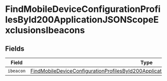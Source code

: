 # FindMobileDeviceConfigurationProfilesById200ApplicationJSONScopeExclusionsIbeacons


## Fields

| Field                                                                                                                                                                                                             | Type                                                                                                                                                                                                              | Required                                                                                                                                                                                                          | Description                                                                                                                                                                                                       |
| ----------------------------------------------------------------------------------------------------------------------------------------------------------------------------------------------------------------- | ----------------------------------------------------------------------------------------------------------------------------------------------------------------------------------------------------------------- | ----------------------------------------------------------------------------------------------------------------------------------------------------------------------------------------------------------------- | ----------------------------------------------------------------------------------------------------------------------------------------------------------------------------------------------------------------- |
| `ibeacon`                                                                                                                                                                                                         | [FindMobileDeviceConfigurationProfilesById200ApplicationJSONScopeExclusionsIbeaconsIbeacon](../../models/operations/findmobiledeviceconfigurationprofilesbyid200applicationjsonscopeexclusionsibeaconsibeacon.md) | :heavy_minus_sign:                                                                                                                                                                                                | N/A                                                                                                                                                                                                               |